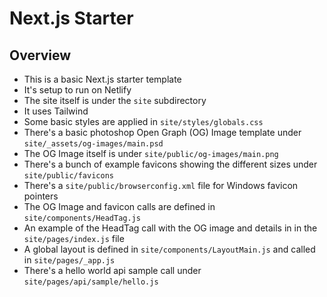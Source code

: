 # Next.js Starter

## Overview

- This is a basic Next.js starter template
- It's setup to run on Netlify
- The site itself is under the `site` subdirectory
- It uses Tailwind
- Some basic styles are applied in `site/styles/globals.css`
- There's a basic photoshop Open Graph (OG) Image template under `site/_assets/og-images/main.psd`
- The OG Image itself is under `site/public/og-images/main.png`
- There's a bunch of example favicons showing the different sizes under `site/public/favicons`
- There's a `site/public/browserconfig.xml` file for Windows favicon pointers
- The OG Image and favicon calls are defined in `site/components/HeadTag.js`
- An example of the HeadTag call with the OG image and details in in the `site/pages/index.js` file
- A global layout is defined in `site/components/LayoutMain.js` and called in `site/pages/_app.js`
- There's a hello world api sample call under `site/pages/api/sample/hello.js`
